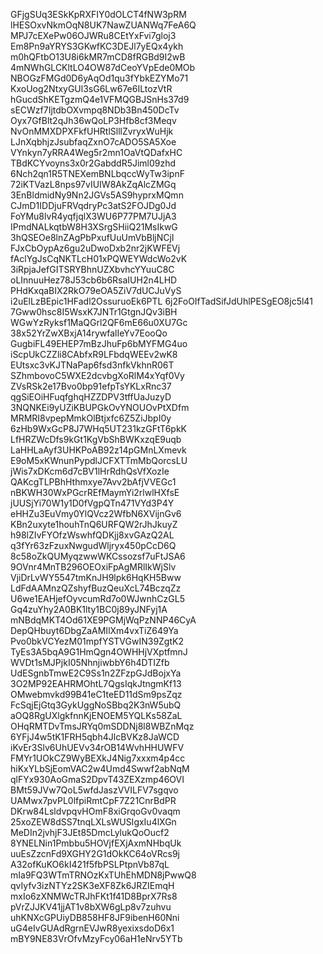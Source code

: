 GFjgSUq3ESkKpRXFIY0dOLCT4fNW3pRM
lHESOxvNkmOqN8UK7NawZUANWq7FeA6Q
MPJ7cEXePw06OJWRu8CEtYxFvi7gloj3
Em8Pn9aYRYS3GKwfKC3DEJl7yEQx4ykh
m0hQFtbO13U8i6kMR7mCD8fRGBd9I2wB
4mNWhGLCKltLO4OW87dCeoYVpEde0MOb
NBOGzFMGd0D6yAqOd1qu3fYbkEZYMo71
KxoUog2NtxyGUl3sG6Lw67e6ILtozVtR
hGucdShKETgzmQ4e1VFMQGBJSnHs37d9
sECWzf7IjtdbOXvmpq8NDb3Bn450DcTv
Oyx7GfBlt2qJh36wQoLP3Hfb8cf3Meqv
NvOnMMXDPXFkfUHRtlSlllZvryxWuHjk
LJnXqbhjzJsubfaqZxnO7cADO5SA5Xoe
VYnkyn7yRRA4Weg5r2mn1OaVtQDafxHC
TBdKCYvoyns3x0r2GabddR5Jiml09zhd
6Nch2qn1R5TNEXemBNLbqccWyTw3ipnF
72iKTVazL8nps97vIUIW8AkZqAlcZMGq
3EnBldmidNy9Nn2JGVs5AS9hyprxMQmn
CJmD1IDDjuFRVqdryPc3atS2FOJDg0Jd
FoYMu8lvR4yqfjqlX3WU6P77PM7UJjA3
IPmdNALkqtbW8H3XSrgSHiiQ21MsIkwG
3hQSEOe8lnZAgPbPxufUuUmVbBljNCjI
FJxCbOypAz6gu2uDwoDxb2nr2jKWFEVj
fAclYgJsCqNKTLcH01xPQWEYWdcWo2vK
3iRpjaJefGITSRYBhnUZXbvhcYYuuC8C
oLInnuuHez78J53cb6b6RsaIUH2n4LHD
PHdKxqaBIX2RkO79eOA5ZiV7dUCJuVyS
i2uElLzBEpic1HFadl2OssuruoEk6PTL
6j2FoOIfTadSifJdUhlPESgEO8jc5l41
7Gww0hsc8I5WsxK7JNTr1GtgnJQv3iBH
WGwYzRyksf1MaQGrl2QF6mE66u0XU7Gc
38x52YrZwXBxjA14rywfalIeYv7EooQo
GugbiFL49EHEP7mBzJhuFp6bMYFMG4uo
iScpUkCZZli8CAbfxR9LFbdqWEEv2wK8
EUtsxc3vKJTNaPap6fsd3nfkVkhnR06T
SZhmbovoC5WXE2dcvbgXoRlM4xYqf0Vy
ZVsRSk2e17Bvo0bp91efpTsYKLxRnc37
qgSiEOiHFuqfghqHZZDPV3tffUaJuzyD
3NQNKEi9yUZiKBUPGkOvYNOUOvPtXDfm
MRMRI8vpepMmkOlBtjxfc6Z5ZiJbpI0y
6zHb9WxGcP8J7WHq5UT231kzGFtT6pkK
LfHRZWcDfs9kGt1KgVbShBWKxzqE9uqb
LaHHLaAyf3UHKPoAB92z14pGMnLXmevk
E9oM5xKWnunPypdlJCFXTTmMbQorcsLU
jWis7xDKcm6d7cBV1lHrRdhQsVfXozIe
QAKcgTLPBhHthmxye7Avv2bAfjVVEGc1
nBKWH30WxPGcrREfMaymYi2rlwlHXfsE
jUUSjYi70W1y1D0fVgpQTn471VYd3P4Y
eHHZu3EuVmy0YlQVcz2WfbN6XVijnGv6
KBn2uxyte1houhTnQ6URFQW2rJhJkuyZ
h98lZIvFYOfzWswhfQDKjj8xvGAzQ2AL
q3fYr63zFzuxNwgudWljryx450pCcD6Q
8c58oZkQUMyqzwwWKCssozsf7uFtJSA6
9OVnr4MnTB296OEOxiFpAgMRlIkWjSlv
VjiDrLvWY5547tmKnJH9lpk6HqKH5Bww
LdFdAAMnzQZshyfBuzQeuXcL74BczqZz
U6we1EAHjefOyvcumRd7o0WJwnhCzGL5
Gq4zuYhy2A0BK1lty1BC0j89yJNFyj1A
mNBdqMKT4Od61XE9PGMjWqPzNNP46CyA
DepQHbuyt6DbgZaAMIlXm4vxTiZ649Ya
Pvo0bkVCYezM01mpfYSTVGwIN39ZgtK2
TyEs3A5bqA9G1HmQgn4OWHHjVXptfmnJ
WVDt1sMJPjkI05NhnjiwbbY6h4DTIZfb
UdESgnbTmwE2C9Ss1n2ZFzpGJdBojxYa
3O2MP92EAHRMOhtL7QgsIqkJtngmKf13
OMwebmvkd99B41eC1teED11dSm9psZqz
FcSqjEjGtq3GykUggNoSBbq2K3nW5ubQ
aOQ8RgUXlgkfnnKjENOEM5YQLKs58ZaL
OHqRMTDvTmsJRYq0mSDDNj8l8WBZnMqz
6YFjJ4w5tK1FRH5qbh4JlcBVKz8JaWCD
iKvEr3Slv6UhUEVv34rOB14WvhHHUWFV
FMYr1UOkCZ9WyBEXkJ4Nig7xxxm4p4cc
hiKxYLbSjEomVAC2w4Umd4Swwf2abNqM
qlFYx930AoGmaS2DpvT43ZEXzmp46OVI
BMt59JVw7QoL5wfdJaszVVILFV7sgqvo
UAMwx7pvPL0lfpiRmtCpF7Z21CnrBdPR
DKrw84LsldvpqvHOmF8xiGrqoGv0vaqm
25xoZEW8dSS7tnqLXLsWUSIgxIu4lXGn
MeDIn2jvhjF3JEt85DmcLylukQoOucf2
8YNELNin1Pmbbu5HOVjfEXjAxmNHbqUk
uuEsZzcnFd9XGHY2G1dOkKC64oVRcs9j
A32ofKuKO6kI421f5fbPSLPtpnVb87qL
mIa9FQ3WTmTRNOzKxTUhEhMDN8jPwwQ8
qvIyfv3izNTYz2SK3eXF8Zk6JRZIEmqH
mxIo6zXNMWcTRJhFKt1f41D8BprX7Rs8
pVrZJJKV41jjAT1v8bXW6gLp8v7zuhvu
uhKNXcGPUiyDB858HF8JF9ibenH60Nni
uG4eIvGUAdRgrnEVJwR8yexixsdoD6x1
mBY9NE83VrOfvMzyFcy06aH1eNrv5YTb

